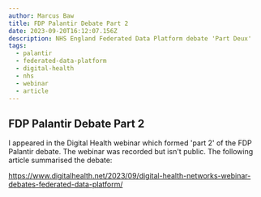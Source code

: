 ```yaml
---
author: Marcus Baw
title: FDP Palantir Debate Part 2
date: 2023-09-20T16:12:07.156Z
description: NHS England Federated Data Platform debate 'Part Deux'
tags:
  - palantir
  - federated-data-platform
  - digital-health
  - nhs
  - webinar
  - article
---
```

## FDP Palantir Debate Part 2

I appeared in the Digital Health webinar which formed 'part 2' of the FDP Palantir debate. The webinar was recorded but isn't public. The following article summarised the debate:

<https://www.digitalhealth.net/2023/09/digital-health-networks-webinar-debates-federated-data-platform/>
